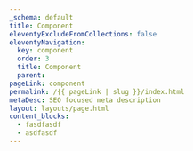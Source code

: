 ```yaml
---
_schema: default
title: Component
eleventyExcludeFromCollections: false
eleventyNavigation:
  key: component
  order: 3
  title: Component
  parent:
pageLink: component
permalink: /{{ pageLink | slug }}/index.html
metaDesc: SEO focused meta description
layout: layouts/page.html
content_blocks:
  - fasdfasdf
  - asdfasdf
---
```

